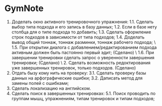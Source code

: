 GymNote
=======
1. Доделать окно активного тренировочного упражнения:
  1.1. Сделать выбор типа подхода и его запись в базу данных;
  1.2. Если в базе нету столбца для о типе подхода то добавить;
  1.3. Сделать оформление строк подходов в зависимости от типа подходов;
  1.4. Доделать вывод общий тоннаж, тоннаж разминки, тоннаж рабочего подхода;
\  1.5. При открытии диалога с добавлением/редактированием подхода активным должен быть пастоянно первый эдит; (Сделано)
\  1.6. При завершении тренировки сделать запрос о уверенности завершения тренировки; (Сделано)
\  2. Сделать возможность редоктирования уже завершенных тренировок, только подходов. (Сделано)
3. Отдать бызу кому нить на проверку:
  3.1. Сделать проверку базы данных на арфографические ошибки;
  3.2. Даписать метод для замены полей с ошибками;
4. Сделать локализацию на английском.
5. Сделать поиск в завершенных тренировках:
  5.1. Поиск проводить по группам мышц, упражнениям, типам тренировок и типам подходов;